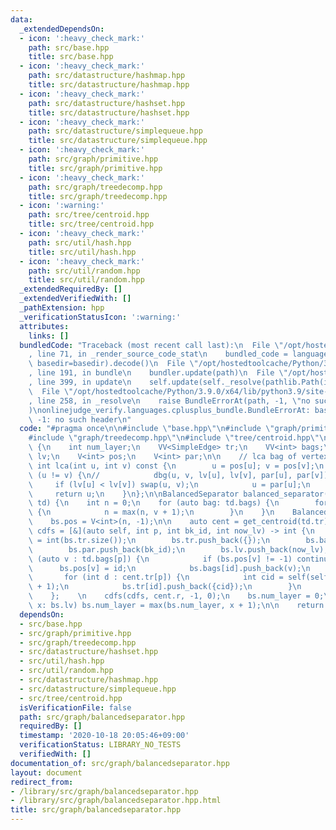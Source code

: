 ```yaml
---
data:
  _extendedDependsOn:
  - icon: ':heavy_check_mark:'
    path: src/base.hpp
    title: src/base.hpp
  - icon: ':heavy_check_mark:'
    path: src/datastructure/hashmap.hpp
    title: src/datastructure/hashmap.hpp
  - icon: ':heavy_check_mark:'
    path: src/datastructure/hashset.hpp
    title: src/datastructure/hashset.hpp
  - icon: ':heavy_check_mark:'
    path: src/datastructure/simplequeue.hpp
    title: src/datastructure/simplequeue.hpp
  - icon: ':heavy_check_mark:'
    path: src/graph/primitive.hpp
    title: src/graph/primitive.hpp
  - icon: ':heavy_check_mark:'
    path: src/graph/treedecomp.hpp
    title: src/graph/treedecomp.hpp
  - icon: ':warning:'
    path: src/tree/centroid.hpp
    title: src/tree/centroid.hpp
  - icon: ':heavy_check_mark:'
    path: src/util/hash.hpp
    title: src/util/hash.hpp
  - icon: ':heavy_check_mark:'
    path: src/util/random.hpp
    title: src/util/random.hpp
  _extendedRequiredBy: []
  _extendedVerifiedWith: []
  _pathExtension: hpp
  _verificationStatusIcon: ':warning:'
  attributes:
    links: []
  bundledCode: "Traceback (most recent call last):\n  File \"/opt/hostedtoolcache/Python/3.9.0/x64/lib/python3.9/site-packages/onlinejudge_verify/documentation/build.py\"\
    , line 71, in _render_source_code_stat\n    bundled_code = language.bundle(stat.path,\
    \ basedir=basedir).decode()\n  File \"/opt/hostedtoolcache/Python/3.9.0/x64/lib/python3.9/site-packages/onlinejudge_verify/languages/cplusplus.py\"\
    , line 191, in bundle\n    bundler.update(path)\n  File \"/opt/hostedtoolcache/Python/3.9.0/x64/lib/python3.9/site-packages/onlinejudge_verify/languages/cplusplus_bundle.py\"\
    , line 399, in update\n    self.update(self._resolve(pathlib.Path(included), included_from=path))\n\
    \  File \"/opt/hostedtoolcache/Python/3.9.0/x64/lib/python3.9/site-packages/onlinejudge_verify/languages/cplusplus_bundle.py\"\
    , line 258, in _resolve\n    raise BundleErrorAt(path, -1, \"no such header\"\
    )\nonlinejudge_verify.languages.cplusplus_bundle.BundleErrorAt: base.hpp: line\
    \ -1: no such header\n"
  code: "#pragma once\n\n#include \"base.hpp\"\n#include \"graph/primitive.hpp\"\n\
    #include \"graph/treedecomp.hpp\"\n#include \"tree/centroid.hpp\"\n\nstruct BalancedSeparator\
    \ {\n    int num_layer;\n    VV<SimpleEdge> tr;\n    VV<int> bags;\n    V<int>\
    \ lv;\n    V<int> pos;\n    V<int> par;\n\n    // lca bag of vertex u, v\n   \
    \ int lca(int u, int v) const {\n        u = pos[u]; v = pos[v];\n        while\
    \ (u != v) {\n//            dbg(u, v, lv[u], lv[v], par[u], par[v]);\n       \
    \     if (lv[u] < lv[v]) swap(u, v);\n            u = par[u];\n        }\n   \
    \     return u;\n    }\n};\n\nBalancedSeparator balanced_separator(const TreeDecomp&\
    \ td) {\n    int n = 0;\n    for (auto bag: td.bags) {\n        for (auto v: bag)\
    \ {\n            n = max(n, v + 1);\n        }\n    }\n    BalancedSeparator bs;\n\
    \    bs.pos = V<int>(n, -1);\n\n    auto cent = get_centroid(td.tr);\n\n    auto\
    \ cdfs = [&](auto self, int p, int bk_id, int now_lv) -> int {\n        int id\
    \ = int(bs.tr.size());\n        bs.tr.push_back({});\n        bs.bags.push_back({});\n\
    \        bs.par.push_back(bk_id);\n        bs.lv.push_back(now_lv);\n        for\
    \ (auto v : td.bags[p]) {\n            if (bs.pos[v] != -1) continue;\n      \
    \      bs.pos[v] = id;\n            bs.bags[id].push_back(v);\n        }\n\n \
    \       for (int d : cent.tr[p]) {\n            int cid = self(self, d, id, now_lv\
    \ + 1);\n            bs.tr[id].push_back({cid});\n        }\n        return id;\n\
    \    };    \n    cdfs(cdfs, cent.r, -1, 0);\n    bs.num_layer = 0;\n    for (int\
    \ x: bs.lv) bs.num_layer = max(bs.num_layer, x + 1);\n\n    return bs;\n}\n"
  dependsOn:
  - src/base.hpp
  - src/graph/primitive.hpp
  - src/graph/treedecomp.hpp
  - src/datastructure/hashset.hpp
  - src/util/hash.hpp
  - src/util/random.hpp
  - src/datastructure/hashmap.hpp
  - src/datastructure/simplequeue.hpp
  - src/tree/centroid.hpp
  isVerificationFile: false
  path: src/graph/balancedseparator.hpp
  requiredBy: []
  timestamp: '2020-10-18 20:05:46+09:00'
  verificationStatus: LIBRARY_NO_TESTS
  verifiedWith: []
documentation_of: src/graph/balancedseparator.hpp
layout: document
redirect_from:
- /library/src/graph/balancedseparator.hpp
- /library/src/graph/balancedseparator.hpp.html
title: src/graph/balancedseparator.hpp
---
```

